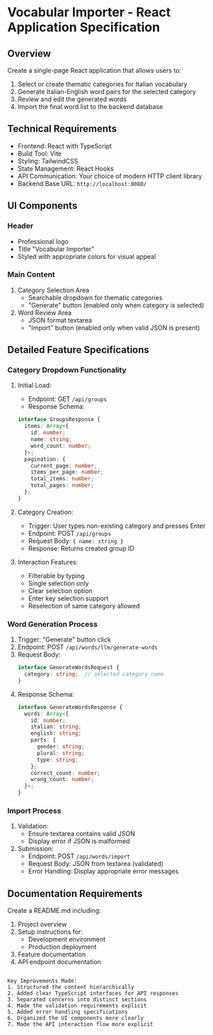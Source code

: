 # Vocabular Importer - React Application Specification

## Overview
Create a single-page React application that allows users to:
1. Select or create thematic categories for Italian vocabulary
2. Generate Italian-English word pairs for the selected category
3. Review and edit the generated words
4. Import the final word list to the backend database

## Technical Requirements
- Frontend: React with TypeScript
- Build Tool: Vite
- Styling: TailwindCSS
- State Management: React Hooks
- API Communication: Your choice of modern HTTP client library
- Backend Base URL: `http://localhost:8080/`

## UI Components

### Header
- Professional logo
- Title "Vocabular Importer"
- Styled with appropriate colors for visual appeal

### Main Content
1. Category Selection Area
   - Searchable dropdown for thematic categories
   - "Generate" button (enabled only when category is selected)
2. Word Review Area
   - JSON format textarea
   - "Import" button (enabled only when valid JSON is present)

## Detailed Feature Specifications

### Category Dropdown Functionality
1. Initial Load:
   - Endpoint: GET `/api/groups`
   - Response Schema:
   ```typescript
   interface GroupsResponse {
     items: Array<{
       id: number;
       name: string;
       word_count: number;
     }>;
     pagination: {
       current_page: number;
       items_per_page: number;
       total_items: number;
       total_pages: number;
     };
   }
   ```

2. Category Creation:
   - Trigger: User types non-existing category and presses Enter
   - Endpoint: POST `/api/groups`
   - Request Body: `{ name: string }`
   - Response: Returns created group ID

3. Interaction Features:
   - Filterable by typing
   - Single selection only
   - Clear selection option
   - Enter key selection support
   - Reselection of same category allowed

### Word Generation Process
1. Trigger: "Generate" button click
2. Endpoint: POST `/api/words/llm/generate-words`
3. Request Body:
   ```typescript
   interface GenerateWordsRequest {
     category: string;  // selected category name
   }
   ```
4. Response Schema:
   ```typescript
   interface GenerateWordsResponse {
     words: Array<{
       id: number;
       italian: string;
       english: string;
       parts: {
         gender: string;
         plural: string;
         type: string;
       };
       correct_count: number;
       wrong_count: number;
     }>;
   }
   ```

### Import Process
1. Validation:
   - Ensure textarea contains valid JSON
   - Display error if JSON is malformed
2. Submission:
   - Endpoint: POST `/api/words/import`
   - Request Body: JSON from textarea (validated)
   - Error Handling: Display appropriate error messages

## Documentation Requirements
Create a README.md including:
1. Project overview
2. Setup instructions for:
   - Development environment
   - Production deployment
3. Feature documentation
4. API endpoint documentation
```

Key Improvements Made:
1. Structured the content hierarchically
2. Added clear TypeScript interfaces for API responses
3. Separated concerns into distinct sections
4. Made the validation requirements explicit
5. Added error handling specifications
6. Organized the UI components more clearly
7. Made the API interaction flow more explicit


